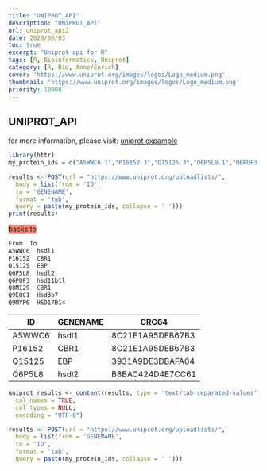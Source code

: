 ```yaml
---
title: "UNIPROT_API"
description: "UNIPROT_API"
url: uniprot_api2
date: 2020/06/03
toc: true
excerpt: "Uniprot api for R"
tags: [R, Bioinformatics, Uniprot]
category: [R, Bio, Anno/Enrich]
cover: 'https://www.uniprot.org/images/logos/Logo_medium.png'
thumbnail: 'https://www.uniprot.org/images/logos/Logo_medium.png'
priority: 10000
---
```


## UNIPROT_API

for more information, please visit: [uniprot expample](https://www.uniprot.org/help/api_idmapping)

```R
library(httr)
my_protein_ids = c("A5WWC6.1","P16152.3","Q15125.3","Q6P5L8.1","Q6PUF3.1","Q8MI29.1","Q9EQC1.1","Q9MYP6.1")

results <- POST(url = "https://www.uniprot.org/uploadlists/",
  body = list(from = 'ID',
  to = 'GENENAME',
  format = 'tab',
  query = paste(my_protein_ids, collapse = ' ')))
print(results)
```
<span style="Background:salmon">backs to</span>
```bash
From  To
A5WWC6  hsdl1
P16152  CBR1
Q15125  EBP
Q6P5L8  hsdl2
Q6PUF3  hsd11b1l
Q8MI29  CBR1
Q9EQC1  Hsd3b7
Q9MYP6  HSD17B14
```
|ID|GENENAME|CRC64|
|----|----|----|
|A5WWC6|  hsdl1|8C21E1A95DEB67B3|
|P16152|  CBR1|8C21E1A95DEB67B3|
|Q15125|  EBP|3931A9DE3DBAFA04|
|Q6P5L8|  hsdl2|B8BAC424D4E7CC61|

```R
uniprot_results <- content(results, type = 'text/tab-separated-values',
  col_names = TRUE,
  col_types = NULL,
  encoding = "UTF-8")

results <- POST(url = "https://www.uniprot.org/uploadlists/",
  body = list(from = 'GENENAME',
  to = 'ID',
  format = 'tab',
  query = paste(my_protein_ids, collapse = ' ')))
```
